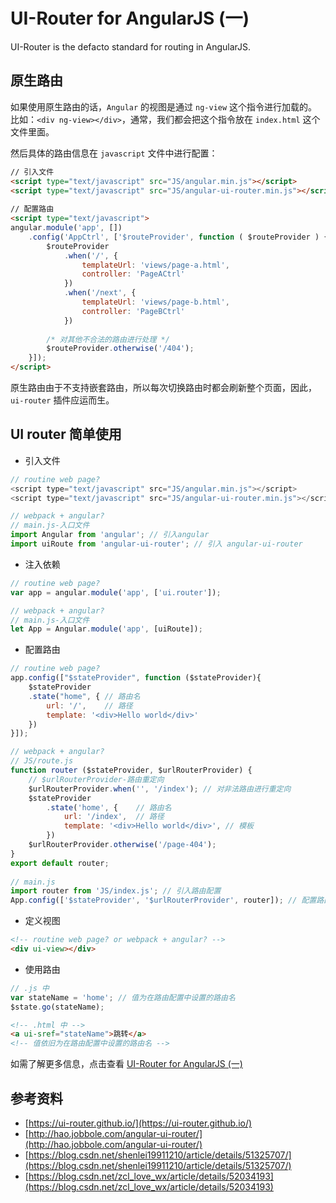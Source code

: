 # UI-Router for AngularJS (一)
UI-Router is the defacto standard for routing in AngularJS.

## 原生路由
如果使用原生路由的话，`Angular` 的视图是通过 `ng-view` 这个指令进行加载的。比如：`<div ng-view></div>`，通常，我们都会把这个指令放在 `index.html` 这个文件里面。

然后具体的路由信息在 `javascript` 文件中进行配置：

```html
// 引入文件 
<script type="text/javascript" src="JS/angular.min.js"></script>
<script type="text/javascript" src="JS/angular-ui-router.min.js"></script>
 
// 配置路由
<script type="text/javascript">
angular.module('app', [])
    .config('AppCtrl', ['$routeProvider', function ( $routeProvider ) {
        $routeProvider
            .when('/', {
                templateUrl: 'views/page-a.html',
                controller: 'PageACtrl'
            })
            .when('/next', {
                templateUrl: 'views/page-b.html',
                controller: 'PageBCtrl'
            })
 
        /* 对其他不合法的路由进行处理 */
        $routeProvider.otherwise('/404');
    }]);
</script>
```

原生路由由于不支持嵌套路由，所以每次切换路由时都会刷新整个页面，因此，`ui-router` 插件应运而生。

## UI router 简单使用
 * 引入文件

```javascript
// routine web page? 
<script type="text/javascript" src="JS/angular.min.js"></script>
<script type="text/javascript" src="JS/angular-ui-router.min.js"></script>
```

```javascript
// webpack + angular? 
// main.js-入口文件
import Angular from 'angular'; // 引入angular
import uiRoute from 'angular-ui-router'; // 引入 angular-ui-router
```

 * 注入依赖

```javascript
// routine web page? 
var app = angular.module('app', ['ui.router']);
```

```javascript
// webpack + angular? 
// main.js-入口文件
let App = Angular.module('app', [uiRoute]);
```

 * 配置路由

```javascript
// routine web page? 
app.config(["$stateProvider", function ($stateProvider){
    $stateProvider     
    .state("home", { // 路由名
        url: '/',    // 路径 
        template: '<div>Hello world</div>'
    })      
}]);
```

```javascript
// webpack + angular? 
// JS/route.js    
function router ($stateProvider, $urlRouterProvider) {
    // $urlRouterProvider-路由重定向
    $urlRouterProvider.when('', '/index'); // 对非法路由进行重定向
    $stateProvider
        .state('home', {    // 路由名
            url: '/index',  // 路径
            template: '<div>Hello world</div>', // 模板
        })
    $urlRouterProvider.otherwise('/page-404');
}
export default router;
 
// main.js
import router from 'JS/index.js'; // 引入路由配置
App.config(['$stateProvider', '$urlRouterProvider', router]); // 配置路由
```

 * 定义视图

```html
<!-- routine web page? or webpack + angular? --> 
<div ui-view></div>
```

 * 使用路由

```javascript
// .js 中
var stateName = 'home'; // 值为在路由配置中设置的路由名
$state.go(stateName);
```

```html
<!-- .html 中 -->
<a ui-sref="stateName">跳转</a>
<!-- 值依旧为在路由配置中设置的路由名 -->
```

<p class="text-right">
    如需了解更多信息，点击查看 <a href="./angular-ui-router-1.html">UI-Router for AngularJS (一)</a>
</p>

## 参考资料
 * [https://ui-router.github.io/](https://ui-router.github.io/)
 * [http://hao.jobbole.com/angular-ui-router/](http://hao.jobbole.com/angular-ui-router/)
 * [https://blog.csdn.net/shenlei19911210/article/details/51325707/](https://blog.csdn.net/shenlei19911210/article/details/51325707/)
 * [https://blog.csdn.net/zcl_love_wx/article/details/52034193](https://blog.csdn.net/zcl_love_wx/article/details/52034193)